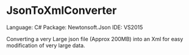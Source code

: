 # JsonToXmlConverter

Language: C#
Package: Newtonsoft.Json
IDE: VS2015

Converting a very Large json file (Approx 200MB) into an Xml for easy modification of very large data.
